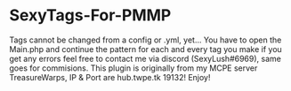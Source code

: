 # SexyTags-For-PMMP
Tags cannot be changed from a config or .yml, yet...
You have to open the Main.php and continue the pattern for each and every tag you make if you get any errors feel free to contact me via discord (SexyLush#6969), same goes for commisions.
This plugin is originally from my MCPE server TreasureWarps, IP & Port are hub.twpe.tk 19132!
Enjoy!
